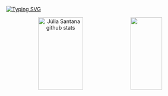 [![Typing SVG](https://readme-typing-svg.herokuapp.com/?color=8ddbe0&size=35&center=true&vCenter=true&width=1000&lines=HELLO,+My+name+is+Júlia+Santana;I'm+19+years+old;;I+study+Systems+Development;Be+Welcome!+:%29)](https://git.io/typing-svg)
<div align="center">  
  <img width="49%" height="195px" src="https://github-readme-stats.vercel.app/api?username=jzsantana&show_icons=true&count_private=true&hide_border=true&title_color=8ddbe0&icon_color=8ddbe0&text_color=ff91a4&bg_color=0d1117" alt="Júlia Santana github stats" /> 
  <img width="41%" height="195px" src="https://github-readme-stats.vercel.app/api/top-langs/?username=jzsantana&layout=compact&hide_border=true&title_color=8ddbe0&text_color=8ddbe0&bg_color=0d1117" />
</div>
